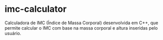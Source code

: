 # imc-calculator
Calculadora de IMC (Índice de Massa Corporal) desenvolvida em C++, que permite calcular o IMC com base na massa corporal e altura inseridas pelo usuário.
